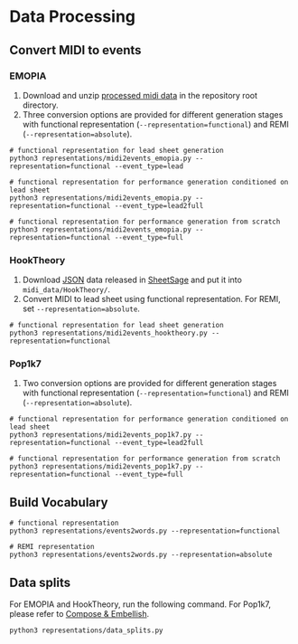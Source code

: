 # Data Processing

## Convert MIDI to events

### EMOPIA
1. Download and unzip [processed midi data](https://drive.google.com/file/d/1U9V5htFjgS9Cj59nJCCssbA7IXfagzwb/view?usp=drive_link) in the repository root directory.
2. Three conversion options are provided for different generation stages with functional representation (`--representation=functional`) and REMI (`--representation=absolute`).
```angular2html
# functional representation for lead sheet generation
python3 representations/midi2events_emopia.py --representation=functional --event_type=lead

# functional representation for performance generation conditioned on lead sheet
python3 representations/midi2events_emopia.py --representation=functional --event_type=lead2full

# functional representation for performance generation from scratch
python3 representations/midi2events_emopia.py --representation=functional --event_type=full
```

### HookTheory
1. Download [JSON](https://sheetsage.s3.amazonaws.com/hooktheory/Hooktheory.json.gz) data released in [SheetSage](https://github.com/chrisdonahue/sheetsage) and put it into `midi_data/HookTheory/`.
2. Convert MIDI to lead sheet using functional representation. For REMI, set `--representation=absolute`.
```angular2html
# functional representation for lead sheet generation
python3 representations/midi2events_hooktheory.py --representation=functional 
```

### Pop1k7
1. Two conversion options are provided for different generation stages with functional representation (`--representation=functional`) and REMI (`--representation=absolute`).
```angular2html
# functional representation for performance generation conditioned on lead sheet
python3 representations/midi2events_pop1k7.py --representation=functional --event_type=lead2full

# functional representation for performance generation from scratch
python3 representations/midi2events_pop1k7.py --representation=functional --event_type=full
```

## Build Vocabulary
```angular2html
# functional representation
python3 representations/events2words.py --representation=functional

# REMI representation
python3 representations/events2words.py --representation=absolute
```

## Data splits
For EMOPIA and HookTheory, run the following command. For Pop1k7, please refer to [Compose & Embellish](https://github.com/slSeanWU/Compose_and_Embellish).
```angular2html
python3 representations/data_splits.py
```

